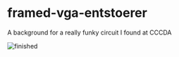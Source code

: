 # framed-vga-entstoerer
A background for a really funky circuit I found at CCCDA

![finished](https://github.com/user-attachments/assets/d52a730a-236b-481d-ab99-0a2266e33843)
